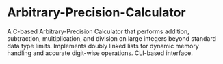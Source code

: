 # Arbitrary-Precision-Calculator
A C-based Arbitrary-Precision Calculator that performs addition, subtraction, multiplication, and division on large integers beyond standard data type limits. Implements doubly linked lists for dynamic memory handling and accurate digit-wise operations. CLI-based interface.
